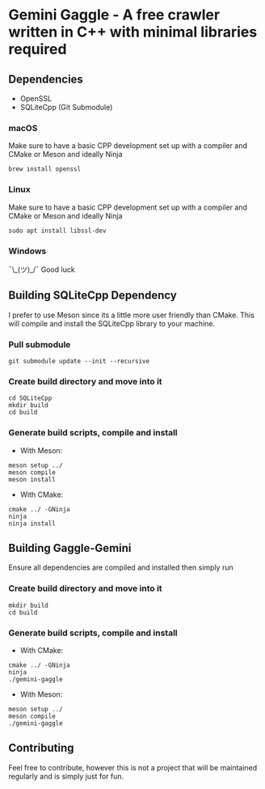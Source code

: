 # Gemini Gaggle - A free crawler written in C++ with minimal libraries required

## Dependencies
- OpenSSL
- SQLiteCpp (Git Submodule)

### macOS
Make sure to have a basic CPP development set up with a compiler and CMake or Meson and ideally Ninja
```
brew install openssl
```

### Linux
Make sure to have a basic CPP development set up with a compiler and CMake or Meson and ideally Ninja
```
sudo apt install libssl-dev
```

### Windows
¯\\\_(ツ)\_/¯ Good luck

## Building SQLiteCpp Dependency
I prefer to use Meson since its a little more user friendly than CMake.
This will compile and install the SQLiteCpp library to your machine.

### Pull submodule
```
git submodule update --init --recursive
```

### Create build directory and move into it
```
cd SQLiteCpp
mkdir build
cd build
```

### Generate build scripts, compile and install
- With Meson:
```
meson setup ../
meson compile
meson install
```
- With CMake:
```
cmake ../ -GNinja
ninja
ninja install
```

## Building Gaggle-Gemini
Ensure all dependencies are compiled and installed then simply run

### Create build directory and move into it
```
mkdir build
cd build
```

### Generate build scripts, compile and install
- With CMake:
```
cmake ../ -GNinja
ninja
./gemini-gaggle
```
- With Meson:
```
meson setup ../
meson compile
./gemini-gaggle
```

## Contributing
Feel free to contribute, however this is not a project that will be maintained regularly and is simply just for fun.
